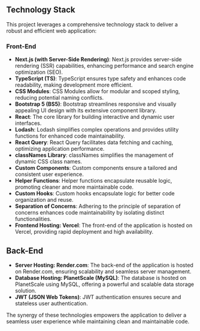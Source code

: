 ## Technology Stack

This project leverages a comprehensive technology stack to deliver a robust and efficient web application:

### Front-End

- **Next.js (with Server-Side Rendering)**: Next.js provides server-side rendering (SSR) capabilities, enhancing performance and search engine optimization (SEO).
- **TypeScript (TS)**: TypeScript ensures type safety and enhances code readability, making development more efficient.
- **CSS Modules**: CSS Modules allow for modular and scoped styling, reducing potential naming conflicts.
- **Bootstrap 5 (BS5)**: Bootstrap streamlines responsive and visually appealing UI design with its extensive component library.
- **React**: The core library for building interactive and dynamic user interfaces.
- **Lodash**: Lodash simplifies complex operations and provides utility functions for enhanced code maintainability.
- **React Query**: React Query facilitates data fetching and caching, optimizing application performance.
- **classNames Library**: classNames simplifies the management of dynamic CSS class names.
- **Custom Components**: Custom components ensure a tailored and consistent user experience.
- **Helper Functions**: Helper functions encapsulate reusable logic, promoting cleaner and more maintainable code.
- **Custom Hooks**: Custom hooks encapsulate logic for better code organization and reuse.
- **Separation of Concerns**: Adhering to the principle of separation of concerns enhances code maintainability by isolating distinct functionalities.
- **Frontend Hosting: Vercel**: The front-end of the application is hosted on Vercel, providing rapid deployment and high availability.

## Back-End
- **Server Hosting: Render.com**: The back-end of the application is hosted on Render.com, ensuring scalability and seamless server management.
- **Database Hosting: PlanetScale (MySQL)**: The database is hosted on PlanetScale using MySQL, offering a powerful and scalable data storage solution.
- **JWT (JSON Web Tokens)**: JWT authentication ensures secure and stateless user authentication.


The synergy of these technologies empowers the application to deliver a seamless user experience while maintaining clean and maintainable code.
